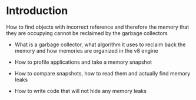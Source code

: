# Introduction

How to find objects with incorrect reference and therefore the memory that they are occupying cannot be reclaimed by the garbage collectors

- What is a garbage collector, what algorithm it uses to reclaim back the memory and how memories are organized in the v8 engine

- How to profile applications and take a memory snapshot

- How to compare snapshots, how to read them and actually find memory leaks

- How to write code that will not hide any memory leaks
